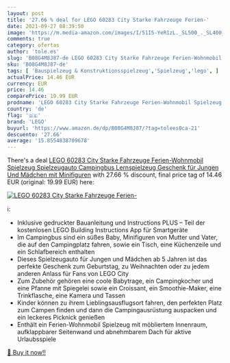 ```yaml
---
layout: post
title: '27.66 % deal for LEGO 60283 City Starke Fahrzeuge Ferien-'
date: 2021-09-27 08:39:50
image: 'https://m.media-amazon.com/images/I/51I5-YeR1zL._SL500_._SL400_.jpg'
comments: true
category: ofertas
author: 'tole.es'
slug: 'B08G4M8J87-de LEGO 60283 City Starke Fahrzeuge Ferien-Wohnmobil...'
sku: 'B08G4M8J87-de'
tags: [ 'Bauspielzeug & Konstruktionsspielzeug','Spielzeug','lego', ]
actualPrice: 14.46 EUR
currency: EUR
price: 14.46
comparePrice: 19.99 EUR
prodname: 'LEGO 60283 City Starke Fahrzeuge Ferien-Wohnmobil Spielzeug  Spielzeugauto Campingbus  Lernspielzeug  Geschenk für Jungen Und Mädchen mit Minifiguren'
country: 'de'
flag: '🇩🇪'
brand: 'LEGO'
buyurl: 'https://www.amazon.de/dp/B08G4M8J87/?tag=tolees0ca-21'
descuento: '27.66'
average: '15.8554838709678'
---
```


There's a deal [LEGO 60283 City Starke Fahrzeuge Ferien-Wohnmobil Spielzeug  Spielzeugauto Campingbus  Lernspielzeug  Geschenk für Jungen Und Mädchen mit Minifiguren](https://www.amazon.de/dp/B08G4M8J87/?tag=tolees0ca-21)  with  27.66 % discount, final price tag of  14.46 EUR (original: 19.99 EUR) here:

[![LEGO 60283 City Starke Fahrzeuge Ferien-](https://m.media-amazon.com/images/I/51I5-YeR1zL._SL500_._SL400_.jpg)](https://www.amazon.de/dp/B08G4M8J87/?tag=tolees0ca-21)

ℹ️:

- Inklusive gedruckter Bauanleitung und Instructions PLUS – Teil der kostenlosen LEGO Building Instructions App für Smartgeräte
- Im Campingbus sind ein süßes Baby, Minifiguren von Mutter und Vater, die auf den Campingplatz fahren, sowie ein Tisch, eine Küchenzeile und ein Schlafbereich enthalten
- Dieses Spielzeugauto für Jungen und Mädchen ab 5 Jahren ist das perfekte Geschenk zum Geburtstag, zu Weihnachten oder zu jedem anderen Anlass für Fans von LEGO City
- Zum Zubehör gehören eine coole Babytrage, ein Campingkocher und eine Pfanne mit Spiegelei sowie ein Croissant, ein Smoothie-Maker, eine Trinkflasche, eine Kamera und Tassen
- Kinder können zu ihrem Lieblingsausflugsort fahren, den perfekten Platz zum Campen finden und dann die Campingausrüstung auspacken und ein leckeres Picknick genießen
- Enthält ein Ferien-Wohnmobil Spielzeug mit möbliertem Innenraum, aufklappbarer Seitenwand und abnehmbarem Dach für aktive Urlaubsspiele

[🛒 Buy it now!!](https://www.amazon.de/dp/B08G4M8J87/?tag=tolees0ca-21)
